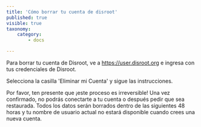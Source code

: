 ```yaml
---
title: 'Cómo borrar tu cuenta de disroot'
published: true
visible: true
taxonomy:
    category:
        - docs

---
```


Para borrar tu cuenta de Disroot, ve a https://user.disroot.org e ingresa con tus credenciales de Disroot.

Selecciona la casilla 'Eliminar mi Cuenta' y sigue las instrucciones.

Por favor, ten presente que ¡este proceso es irreversible! Una vez confirmado, no podrás conectarte a tu cuenta o después pedir que sea restaurada. Todos los datos serán borrados dentro de las siguientes 48 horas y tu nombre de usuario actual no estará disponible cuando crees una nueva cuenta.
